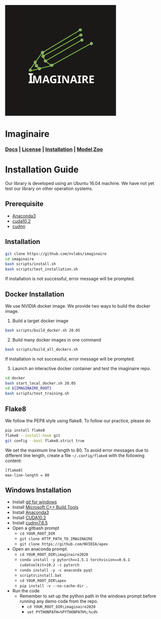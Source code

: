 <img src="imaginaire_logo.svg" alt="imaginaire_logo.svg" height="360"/>

# Imaginaire
### [Docs](http://imaginaire.cc/docs) | [License](LICENSE.md) | [Installation](INSTALL.md) | [Model Zoo](MODELZOO.md)

# Installation Guide

Our library is developed using an Ubuntu 16.04 machine. We have not yet test our
  library on other operation systems.

## Prerequisite
- [Anaconda3](https://www.anaconda.com/products/individual)
- [cuda10.2](https://developer.nvidia.com/cuda-toolkit)
- [cudnn](https://developer.nvidia.com/cudnn) 

## Installation
```bash
git clone https://github.com/nvlabs/imaginaire
cd imaginaire
bash scripts/install.sh
bash scripts/test_installation.sh
```
If installation is not successful, error message will be prompted.

## Docker Installation
We use NVIDIA docker image. We provide two ways to build the docker image.
1. Build a target docker image
```bash
bash scripts/build_docker.sh 20.05
```

2. Build many docker images in one command
```bash
bash scripts/build_all_dockers.sh
```
If installation is not successful, error message will be prompted.

3. Launch an interactive docker container and test the imaginaire repo.
```bash
cd docker
bash start_local_docker.sh 20.05
cd ${IMAGINAIRE_ROOT}
bash scripts/test_training.sh
```
## Flake8
We follow the PEP8 style using flake8. To follow our practice, please do
```bash
pip install flake8
flake8 --install-hook git
git config --bool flake8.strict true
```
We set the maximum line length to 80. To avoid error messages due to different line length, create a file `~/.config/flake8` with the following content:
```
[flake8]
max-line-length = 80
```

## Windows Installation

- Install [git for windows](https://gitforwindows.org/)
- Install [Microsoft C++ Build Tools](https://visualstudio.microsoft.com/visual-cpp-build-tools/)
- Install [Anaconda3](https://repo.anaconda.com/archive/Anaconda3-2020.02-Windows-x86_64.exe)
- Install [CUDA10.2](https://developer.nvidia.com/cuda-10.2-download-archive)
- Install [cudnn7.6.5](https://developer.nvidia.com/cudnn)
- Open a gitbash prompt
    - `cd YOUR_ROOT_DIR`
    - `git clone HTTP_PATH_TO_IMAGINAIRE`
    - `git clone https://github.com/NVIDIA/apex`
- Open an anaconda prompt.
    - `cd YOUR_ROOT_DIR\imaginaire2020`
    - `conda install -y pytorch==1.5.1 torchvision==0.6.1 cudatoolkit=10.2 -c pytorch`
    - `conda install -y -c anaconda pyqt`
    - `scripts\install.bat`
    - `cd YOUR_ROOT_DIR\apex`
    - `pip install -v --no-cache-dir .`
- Run the code
    - Remember to set up the python path in the windows prompt before running any demo code from the repo.
        - `cd YOUR_ROOT_DIR\imaginaire2020`
        - `set PYTHONPATH=%PYTHONPATH%;%cd%`
